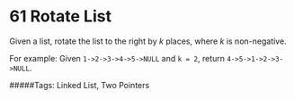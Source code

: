 # 61 Rotate List

Given a list, rotate the list to the right by *k* places, where *k* is non-negative.

For example:
Given `1->2->3->4->5->NULL` and `k = 2`,
return `4->5->1->2->3->NULL`.

#####Tags:
Linked List, Two Pointers
